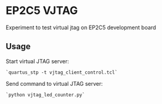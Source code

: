 
EP2C5 VJTAG
===========

Experiment to test virtual jtag on EP2C5 development board

Usage
-----

Start virtual JTAG server:

    `quartus_stp -t vjtag_client_control.tcl`

Send command to virtual JTAG server:

    `python vjtag_led_counter.py`

